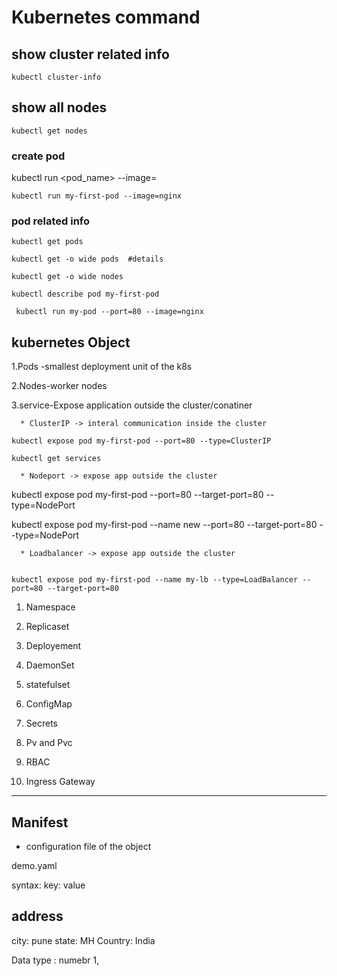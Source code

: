 # Kubernetes command

## show cluster related info 
```
kubectl cluster-info
```

## show all nodes 
```
kubectl get nodes
```

### create pod 


kubectl run <pod_name> --image=<imagename>

```
kubectl run my-first-pod --image=nginx 
```
### pod related info 

```
kubectl get pods
```
```
kubectl get -o wide pods  #details
```
```
kubectl get -o wide nodes 
```

```
kubectl describe pod my-first-pod
```
```
 kubectl run my-pod --port=80 --image=nginx
 ```
  
  ## kubernetes Object 

   1.Pods -smallest deployment unit of the k8s 

   2.Nodes-worker nodes

   3.service-Expose application outside the cluster/conatiner

      * ClusterIP -> interal communication inside the cluster

    kubectl expose pod my-first-pod --port=80 --type=ClusterIP

    kubectl get services
  
      * Nodeport -> expose app outside the cluster
   
   kubectl expose pod my-first-pod --port=80 --target-port=80 --type=NodePort

   kubectl expose pod my-first-pod --name new  --port=80 --target-port=80 --type=NodePort


      * Loadbalancer -> expose app outside the cluster


    kubectl expose pod my-first-pod --name my-lb --type=LoadBalancer --port=80 --target-port=80 
    

   1. Namespace
   
   2. Replicaset
   
   3. Deployement

   4. DaemonSet

   5. statefulset

   6.  ConfigMap
   
   7.  Secrets
   
   8.  Pv and Pvc
   

   12. RBAC
   
   13. Ingress Gateway

---
## Manifest 

- configuration file of the object

demo.yaml

syntax:
   key: value

 ## address
   city: pune
   state: MH
   Country: India

   Data type : numebr 1,  